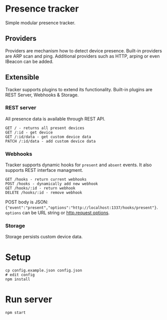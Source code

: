 # Presence tracker
Simple modular presence tracker.

## Providers
Providers are mechanism how to detect device presence. Built-in providers are ARP scan and ping. Additional providers such as HTTP, arping or even IBeacon can be added.

## Extensible
Tracker supports plugins to extend its functionality. Built-in plugins are REST Server, Webhooks & Storage.

### REST server
All presence data is available through REST API.

    GET / - returns all present devices
    GET /:id - get device
    GET /:id/data - get custom device data
    PATCH /:id/data - add custom device data

### Webhooks
Tracker supports dynamic hooks for `present` and `absent` events. It also supports REST interface managment.

    GET /hooks - return current webhooks
    POST /hooks - dynamically add new webhook
    GET /hooks/:id - return webhook
    DELETE /hooks/:id - remove webhook

POST body is JSON: `{"event":"present","options":"http://localhost:1337/hooks/present"}`. `options` can be URL string or [http.request options][request_options].

### Storage
Storage persists custom device data.

# Setup

    cp config.example.json config.json
    # edit config
    npm install

# Run server

    npm start

[request_options]: https://nodejs.org/api/http.html#http_http_request_options_callback
